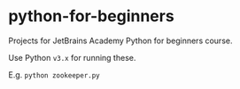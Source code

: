 # python-for-beginners
Projects for JetBrains Academy Python for beginners course.

Use Python `v3.x` for running these.

E.g. `python zookeeper.py`

